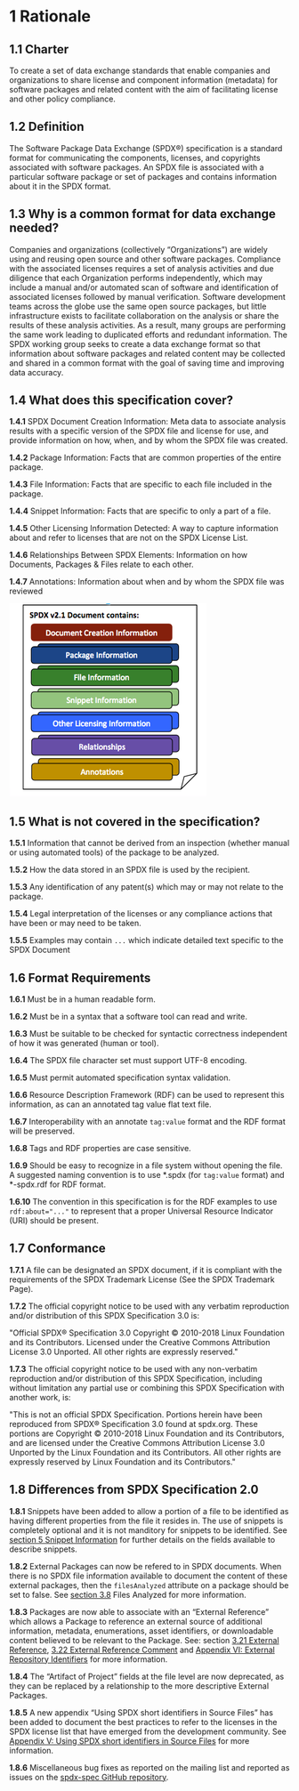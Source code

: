 # 1 Rationale

## 1.1 Charter <a name="1.1"></a>

To create a set of data exchange standards that enable companies and organizations to share license and component information (metadata) for software packages and related content with the aim of facilitating license and other policy compliance.

## 1.2 Definition <a name="1.2"></a>

The Software Package Data Exchange (SPDX®) specification is a standard format for communicating the components, licenses, and copyrights associated with software packages. An SPDX file is associated with a particular software package or set of packages and contains information about it in the SPDX format.

## 1.3 Why is a common format for data exchange needed? <a name="1.3"></a>

Companies and organizations (collectively “Organizations”) are widely using and reusing open source and other software packages. Compliance with the associated licenses requires a set of analysis activities and due diligence that each Organization performs independently, which may include a manual and/or automated scan of software and identification of associated licenses followed by manual verification. Software development teams across the globe use the same open source packages, but little infrastructure exists to facilitate collaboration on the analysis or share the results of these analysis activities. As a result, many groups are performing the same work leading to duplicated efforts and redundant information. The SPDX working group seeks to create a data exchange format so that information about software packages and related content may be collected and shared in a common format with the goal of saving time and improving data accuracy.

## 1.4 What does this specification cover? <a name="1.4"></a>

**1.4.1** SPDX Document Creation Information: Meta data to associate analysis results with a specific version of the SPDX file and license for use, and provide information on how, when, and by whom the SPDX file was created.

**1.4.2** Package Information: Facts that are common properties of the entire package.

**1.4.3** File Information: Facts that are specific to each file included in the package.

**1.4.4** Snippet Information: Facts that are specific to only a part of a file.

**1.4.5** Other Licensing Information Detected: A way to capture information about and refer to licenses that are not on the SPDX License List.

**1.4.6** Relationships Between SPDX Elements: Information on how Documents, Packages & Files relate to each other.

**1.4.7** Annotations: Information about when and by whom the SPDX file was reviewed

![Overview of SPDX 3.0-DRAFT document contents](img/spdx-3.0-DRAFT-document.png)

## 1.5 What is not covered in the specification? <a name="1.5"></a>

**1.5.1** Information that cannot be derived from an inspection (whether manual or using automated tools) of the package to be analyzed.

**1.5.2** How the data stored in an SPDX file is used by the recipient.

**1.5.3** Any identification of any patent(s) which may or may not relate to the package.

**1.5.4** Legal interpretation of the licenses or any compliance actions that have been or may need to be taken.

**1.5.5** Examples may contain `...` which indicate detailed text specific to the SPDX Document

## 1.6 Format Requirements <a name="1.6"></a>

**1.6.1** Must be in a human readable form.

**1.6.2** Must be in a syntax that a software tool can read and write.

**1.6.3** Must be suitable to be checked for syntactic correctness independent of how it was generated (human or tool).

**1.6.4** The SPDX file character set must support UTF-8 encoding.

**1.6.5** Must permit automated specification syntax validation.

**1.6.6** Resource Description Framework (RDF) can be used to represent this information, as can an annotated tag value flat text file.

**1.6.7** Interoperability with an annotate `tag:value` format and the RDF format will be preserved.

**1.6.8** Tags and RDF properties are case sensitive.

**1.6.9** Should be easy to recognize in a file system without opening the file. A suggested naming convention is to use \*.spdx (for `tag:value` format) and \*-spdx.rdf for RDF format.

**1.6.10** The convention in this specification is for the RDF examples to use `rdf:about="..."` to represent that a proper Universal Resource Indicator (URI) should be present.

## 1.7 Conformance <a name="1.7"></a>

**1.7.1** A file can be designated an SPDX document, if it is compliant with the requirements of the SPDX Trademark License (See the SPDX Trademark Page).

**1.7.2** The official copyright notice to be used with any verbatim reproduction and/or distribution of this SPDX Specification 3.0 is:

"Official SPDX® Specification 3.0 Copyright © 2010-2018 Linux Foundation and its Contributors. Licensed under the Creative Commons Attribution License 3.0 Unported. All other rights are expressly reserved."

**1.7.3** The official copyright notice to be used with any non-verbatim reproduction and/or distribution of this SPDX Specification, including without limitation any partial use or combining this SPDX Specification with another work, is:

"This is not an official SPDX Specification. Portions herein have been reproduced from SPDX® Specification 3.0 found at spdx.org. These portions are Copyright © 2010-2018 Linux Foundation and its Contributors, and are licensed under the Creative Commons Attribution License 3.0 Unported by the Linux Foundation and its Contributors. All other rights are expressly reserved by Linux Foundation and its Contributors."

## 1.8 Differences from SPDX Specification 2.0 <a name="1.8"></a>

**1.8.1** Snippets have been added to allow a portion of a file to be identified as having different properties from the file it resides in. The use of snippets is completely optional and it is not manditory for snippets to be identified. See [section 5 Snippet Information](./5-snippet-information.md) for further details on the fields available to describe snippets.

**1.8.2** External Packages can now be refered to in SPDX documents. When there is no SPDX file information available to document the content of these external packages, then the `filesAnalyzed` attribute on a package should be set to false. See [section 3.8](3-package-information.md#3.8) Files Analyzed for more information.

**1.8.3** Packages are now able to associate with an “External Reference” which allows a Package to reference an external source of additional information, metadata, enumerations, asset identifiers, or downloadable content believed to be relevant to the Package. See: section [3.21 External Reference](3-package-information.md#3.21), [3.22 External Reference Comment](3-package-information.md#3.22) and [Appendix VI: External Repository Identifiers](./appendix-VI-external-repository-identifiers.md) for more information.

**1.8.4** The “Artifact of Project” fields at the file level are now deprecated, as they can be replaced by a relationship to the more descriptive External Packages.

**1.8.5** A new appendix “Using SPDX short identifiers in Source Files” has been added to document the best practices to refer to the licenses in the SPDX license list that have emerged from the development community. See [Appendix V: Using SPDX short identifiers in Source Files](./appendix-V-using-SPDX-short-identifiers-in-source-files.md) for more information.

**1.8.6** Miscellaneous bug fixes as reported on the mailing list and reported as issues on the [spdx-spec GitHub repository](https://github.com/spdx/spdx-spec).